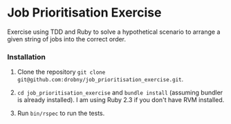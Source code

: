 # Job Prioritisation Exercise
Exercise using TDD and Ruby to solve a hypothetical scenario to arrange a given string of jobs into the correct order.

### Installation

1. Clone the repository `git clone git@github.com:drobny/job_prioritisation_exercise.git`.

2. `cd job_prioritisation_exercise` and `bundle install` (assuming bundler is already installed). I am using Ruby 2.3 if you don't have RVM installed.

3. Run `bin/rspec` to run the tests.

